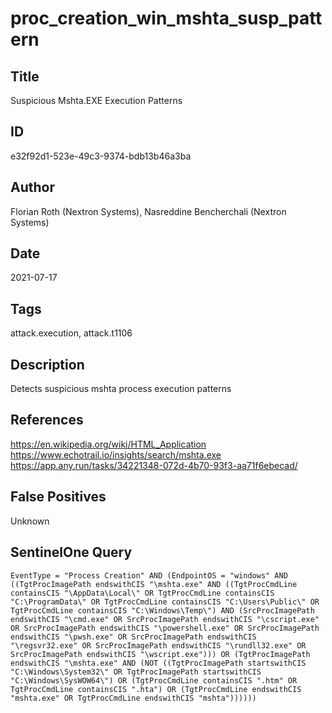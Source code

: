 # proc_creation_win_mshta_susp_pattern

## Title
Suspicious Mshta.EXE Execution Patterns

## ID
e32f92d1-523e-49c3-9374-bdb13b46a3ba

## Author
Florian Roth (Nextron Systems), Nasreddine Bencherchali (Nextron Systems)

## Date
2021-07-17

## Tags
attack.execution, attack.t1106

## Description
Detects suspicious mshta process execution patterns

## References
https://en.wikipedia.org/wiki/HTML_Application
https://www.echotrail.io/insights/search/mshta.exe
https://app.any.run/tasks/34221348-072d-4b70-93f3-aa71f6ebecad/

## False Positives
Unknown

## SentinelOne Query
```
EventType = "Process Creation" AND (EndpointOS = "windows" AND ((TgtProcImagePath endswithCIS "\mshta.exe" AND ((TgtProcCmdLine containsCIS "\AppData\Local\" OR TgtProcCmdLine containsCIS "C:\ProgramData\" OR TgtProcCmdLine containsCIS "C:\Users\Public\" OR TgtProcCmdLine containsCIS "C:\Windows\Temp\") AND (SrcProcImagePath endswithCIS "\cmd.exe" OR SrcProcImagePath endswithCIS "\cscript.exe" OR SrcProcImagePath endswithCIS "\powershell.exe" OR SrcProcImagePath endswithCIS "\pwsh.exe" OR SrcProcImagePath endswithCIS "\regsvr32.exe" OR SrcProcImagePath endswithCIS "\rundll32.exe" OR SrcProcImagePath endswithCIS "\wscript.exe"))) OR (TgtProcImagePath endswithCIS "\mshta.exe" AND (NOT ((TgtProcImagePath startswithCIS "C:\Windows\System32\" OR TgtProcImagePath startswithCIS "C:\Windows\SysWOW64\") OR (TgtProcCmdLine containsCIS ".htm" OR TgtProcCmdLine containsCIS ".hta") OR (TgtProcCmdLine endswithCIS "mshta.exe" OR TgtProcCmdLine endswithCIS "mshta"))))))

```